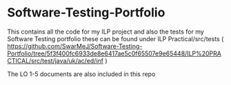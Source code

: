 # Software-Testing-Portfolio

This contains all the code for my ILP project and also the tests for my Software Testing portfolio these can be found under ILP Practical/src/tests  ( https://github.com/SwarMeJ/Software-Testing-Portfolio/tree/5f3f400fc6933de8e6417ae5c0f65507e9e65448/ILP%20PRACTICAL/src/test/java/uk/ac/ed/inf )

The LO 1-5 documents are also included in this repo
